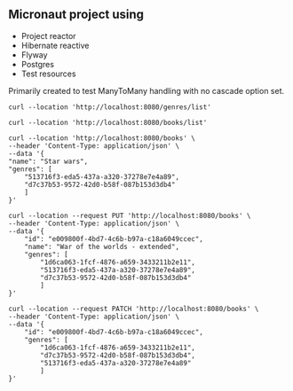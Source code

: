 ## Micronaut project using
* Project reactor
* Hibernate reactive
* Flyway
* Postgres
* Test resources

Primarily created to test ManyToMany handling with no cascade option set.

`curl --location 'http://localhost:8080/genres/list'`

`curl --location 'http://localhost:8080/books/list'`

````
curl --location 'http://localhost:8080/books' \
--header 'Content-Type: application/json' \
--data '{
"name": "Star wars",
"genres": [
    "513716f3-eda5-437a-a320-37278e7e4a89",
    "d7c37b53-9572-42d0-b58f-087b153d3db4"
    ]
}'
````


````
curl --location --request PUT 'http://localhost:8080/books' \
--header 'Content-Type: application/json' \
--data '{
    "id": "e009800f-4bd7-4c6b-b97a-c18a6049ccec",
    "name": "War of the worlds - extended",
    "genres": [
        "1d6ca063-1fcf-4876-a659-3433211b2e11",
        "513716f3-eda5-437a-a320-37278e7e4a89",
        "d7c37b53-9572-42d0-b58f-087b153d3db4"
        ]
}'
````


````
curl --location --request PATCH 'http://localhost:8080/books' \
--header 'Content-Type: application/json' \
--data '{
    "id": "e009800f-4bd7-4c6b-b97a-c18a6049ccec",
    "genres": [
        "1d6ca063-1fcf-4876-a659-3433211b2e11",
        "d7c37b53-9572-42d0-b58f-087b153d3db4",
        "513716f3-eda5-437a-a320-37278e7e4a89"
        ]
}'
````
